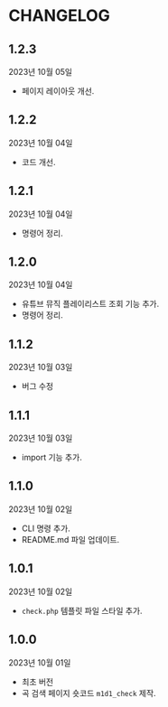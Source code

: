 # CHANGELOG

## 1.2.3

2023년 10월 05일

- 페이지 레이아웃 개선.

## 1.2.2

2023년 10월 04일

- 코드 개선.

## 1.2.1

2023년 10월 04일

- 명령어 정리.

## 1.2.0

2023년 10월 04일

- 유튜브 뮤직 플레이리스트 조회 기능 추가.
- 명령어 정리.

## 1.1.2

2023년 10월 03일

- 버그 수정

## 1.1.1

2023년 10월 03일

- import 기능 추가.

## 1.1.0

2023년 10월 02일

- CLI 명령 추가.
- README.md 파일 업데이트.

## 1.0.1

2023년 10월 02일

- `check.php` 템플릿 파일 스타일 추가.

## 1.0.0

2023년 10월 01일

- 최초 버전
- 곡 검색 페이지 숏코드 `m1d1_check` 제작.
